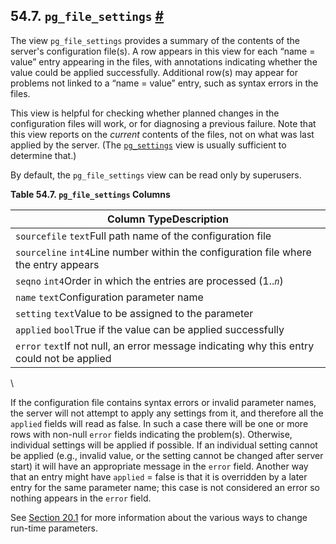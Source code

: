 ## 54.7. `pg_file_settings` [#](#VIEW-PG-FILE-SETTINGS)

The view `pg_file_settings` provides a summary of the contents of the server's configuration file(s). A row appears in this view for each “name = value” entry appearing in the files, with annotations indicating whether the value could be applied successfully. Additional row(s) may appear for problems not linked to a “name = value” entry, such as syntax errors in the files.

This view is helpful for checking whether planned changes in the configuration files will work, or for diagnosing a previous failure. Note that this view reports on the *current* contents of the files, not on what was last applied by the server. (The [`pg_settings`](view-pg-settings "54.24. pg_settings") view is usually sufficient to determine that.)

By default, the `pg_file_settings` view can be read only by superusers.

**Table 54.7. `pg_file_settings` Columns**

| Column TypeDescription                                                                     |
| ------------------------------------------------------------------------------------------ |
| `sourcefile` `text`Full path name of the configuration file                                |
| `sourceline` `int4`Line number within the configuration file where the entry appears       |
| `seqno` `int4`Order in which the entries are processed (1..*`n`*)                          |
| `name` `text`Configuration parameter name                                                  |
| `setting` `text`Value to be assigned to the parameter                                      |
| `applied` `bool`True if the value can be applied successfully                              |
| `error` `text`If not null, an error message indicating why this entry could not be applied |

\

If the configuration file contains syntax errors or invalid parameter names, the server will not attempt to apply any settings from it, and therefore all the `applied` fields will read as false. In such a case there will be one or more rows with non-null `error` fields indicating the problem(s). Otherwise, individual settings will be applied if possible. If an individual setting cannot be applied (e.g., invalid value, or the setting cannot be changed after server start) it will have an appropriate message in the `error` field. Another way that an entry might have `applied` = false is that it is overridden by a later entry for the same parameter name; this case is not considered an error so nothing appears in the `error` field.

See [Section 20.1](config-setting "20.1. Setting Parameters") for more information about the various ways to change run-time parameters.